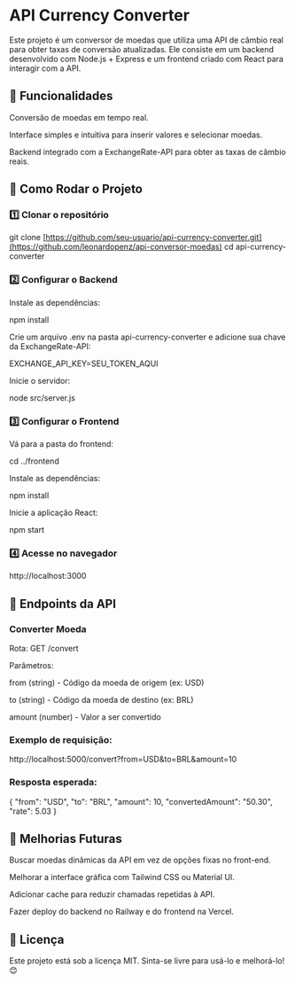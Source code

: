 # API Currency Converter

Este projeto é um conversor de moedas que utiliza uma API de câmbio real para obter taxas de conversão atualizadas. Ele consiste em um backend desenvolvido com Node.js + Express e um frontend criado com React para interagir com a API.

## 📌 Funcionalidades

Conversão de moedas em tempo real.

Interface simples e intuitiva para inserir valores e selecionar moedas.

Backend integrado com a ExchangeRate-API para obter as taxas de câmbio reais.

## 🚀 Como Rodar o Projeto

### 1️⃣ Clonar o repositório

git clone [https://github.com/seu-usuario/api-currency-converter.git](https://github.com/leonardopenz/api-conversor-moedas)
cd api-currency-converter

### 2️⃣ Configurar o Backend

Instale as dependências:

npm install

Crie um arquivo .env na pasta api-currency-converter e adicione sua chave da ExchangeRate-API:

EXCHANGE_API_KEY=SEU_TOKEN_AQUI

Inicie o servidor:

node src/server.js

### 3️⃣ Configurar o Frontend

Vá para a pasta do frontend:

cd ../frontend

Instale as dependências:

npm install

Inicie a aplicação React:

npm start

### 4️⃣ Acesse no navegador

http://localhost:3000

## 🔗 Endpoints da API

### Converter Moeda

Rota: GET /convert

Parâmetros:

from (string) - Código da moeda de origem (ex: USD)

to (string) - Código da moeda de destino (ex: BRL)

amount (number) - Valor a ser convertido

### Exemplo de requisição:

http://localhost:5000/convert?from=USD&to=BRL&amount=10

### Resposta esperada:

{
"from": "USD",
"to": "BRL",
"amount": 10,
"convertedAmount": "50.30",
"rate": 5.03
}

## 📌 Melhorias Futuras

Buscar moedas dinâmicas da API em vez de opções fixas no front-end.

Melhorar a interface gráfica com Tailwind CSS ou Material UI.

Adicionar cache para reduzir chamadas repetidas à API.

Fazer deploy do backend no Railway e do frontend na Vercel.

## 📜 Licença

Este projeto está sob a licença MIT. Sinta-se livre para usá-lo e melhorá-lo! 😊
